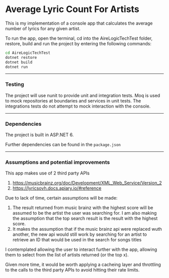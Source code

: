 # Average Lyric Count For Artists

This is my implementation of a console app that calculates the average number of lyrics for any given artist. 

To run the app, open the terminal, cd into the AireLogicTechTest folder, restore, build and run the project by entering the following commands:

```bash
cd AireLogicTechTest
dotnet restore
dotnet build
dotnet run
```

---

### Testing

The project will use nunit to provide unit and integration tests.
Moq is used to mock repositories at boundaries and services in unit tests.
The integrations tests do not attempt to mock interaction with the console.

---

### Dependencies

The project is built in ASP.NET 6.

Further dependencies can be found in the ```package.json```

---

### Assumptions and potential improvements

This app makes use of 2 third party APIs

1. https://musicbrainz.org/doc/Development/XML_Web_Service/Version_2
2. https://lyricsovh.docs.apiary.io/#reference

Due to lack of time, certain assumptions will be made:

1. The result returned from music brainz with the highest score will be assumed to be the artist the user was searching for. I am also making the assumption that the top search result is the result with the highest score.
2. It makes the assumption that if the music brainz api were replaced wuth another, the new api would still work by searching for an artist to retrieve an ID that would be used in the search for songs titles


I contemplated allowing the user to interact further with the app, allowing them to select from the list of artists returned (or the top x).

Given more time, it would be worth applying a cacheing layer and throttling to the calls to the third party APIs to avoid hitting their rate limits. 



